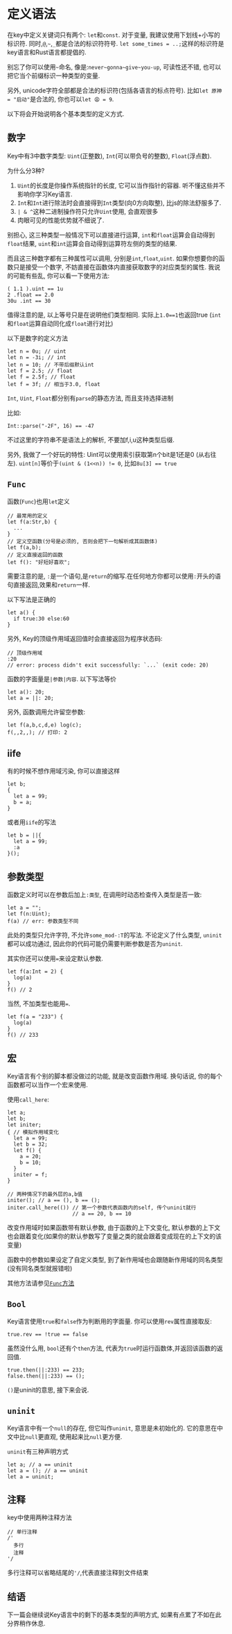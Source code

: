# 定义语法

在key中定义关键词只有两个: `let`和`const`. 对于变量, 我建议使用下划线+小写的标识符. 同时,`@`,`~`,`_`都是合法的标识符符号. `let some_times = ..;`这样的标识符是key语言和Rust语言都提倡的.

别忘了你可以使用`~`命名, 像是:`never~gonna~give~you-up`, 可读性还不错, 也可以把它当个前缀标识一种类型的变量. 

另外, unicode字符全部都是合法的标识符(包括各语言的标点符号). 比如`let 原神 = "启动"`是合法的, 你也可以`let 😩 = 9`.

以下将会开始说明各个基本类型的定义方式. 

## 数字

Key中有3中数字类型: `Uint`(正整数), `Int`(可以带负号的整数), `Float`(浮点数). 

为什么分3种? 
1. `Uint`的长度是你操作系统指针的长度, 它可以当作指针的容器. 听不懂这些并不影响你学习Key语言.
2. `Int`和`Int`进行除法时会直接得到`Int`类型(向0方向取整), 比js的除法舒服多了.
3. `| & ^`这种二进制操作符只允许`Uint`使用, 会直观很多
4. 肉眼可见的性能优势就不细说了.

别担心, 这三种类型一般情况下可以直接进行运算, `int`和`float`运算会自动得到`float`结果, `uint`和`int`运算会自动得到运算符左侧的类型的结果.

而且这三种数字都有三种属性可以调用, 分别是`int`,`float`,`uint`. 如果你想要你的函数只是接受一个数字, 不妨直接在函数体内直接获取数字的对应类型的属性. 我说的可能有些乱, 你可以看一下使用方法:

```
( 1.1 ).uint == 1u
2 .float == 2.0
30u .int == 30
```

值得注意的是, 以上等号只是在说明他们类型相同. 实际上`1.0==1`也返回true (`int`和`float`运算自动同化成`float`进行对比)

以下是数字的定义方法

```
let n = 0u; // uint
let n = -3i; // int
let n = 10; // 不带后缀默认int
let f = 2.5; // float
let f = 2.5f; // float
let f = 3f; // 相当于3.0, float
```

`Int`, `Uint`, `Float`都分别有`parse`的静态方法, 而且支持选择进制

比如:

```
Int::parse("-2F", 16) == -47
```

不过这里的字符串不是语法上的解析, 不要加f,i,u这种类型后缀.

另外, 我做了一个好玩的特性: Uint可以使用索引获取第n个bit是1还是0 (从右往左). `uint[n]`等价于`(uint & (1<<n)) != 0`, 比如`8u[3] == true`

## `Func`

函数(`Func`)也用`let`定义

```
// 最常用的定义
let f(a:Str,b) {
  ...
}
// 定义空函数(分号是必须的, 否则会把下一句解析成其函数体)
let f(a,b);
// 定义直接返回的函数
let f(): "好短好喜欢";
```

需要注意的是, `:`是一个语句,是`return`的缩写.在任何地方你都可以使用`:`开头的语句直接返回,效果和`return`一样.

以下写法是正确的

```
let a() {
  if true:30 else:60
}
```

另外, Key的顶级作用域返回值时会直接返回为程序状态码:

```
// 顶级作用域
:20
// error: process didn't exit successfully: `...` (exit code: 20)
```

函数的字面量是`|参数|内容`. 以下写法等价

```
let a(): 20;
let a = ||: 20;
```

另外, 函数调用允许留空参数:

```
let f(a,b,c,d,e) log(c);
f(,,2,,); // 打印: 2
```

## iife

有的时候不想作用域污染, 你可以直接这样

```
let b;
{
  let a = 99;
  b = a;
}
```

或者用`iife`的写法

```
let b = ||{
  let a = 99;
  :a
}();
```

## 参数类型

函数定义时可以在参数后加上`:类型`, 在调用时动态检查传入类型是否一致:

```
let a = "";
let f(n:Uint);
f(a) // err: 参数类型不同
```

此处的类型只允许字符, 不允许`some_mod-:T`的写法. 不论定义了什么类型, `uninit`都可以成功通过, 因此你的代码可能仍需要判断参数是否为`uninit`. 

其实你还可以使用`=`来设定默认参数.

```
let f(a:Int = 2) {
  log(a)
}
f() // 2
```

当然, 不加类型也能用`=`. 

```
let f(a = "233") {
  log(a)
}
f() // 233
```

## 宏

Key语言有个别的脚本都没做过的功能, 就是改变函数作用域. 换句话说, 你的每个函数都可以当作一个宏来使用. 

使用`call_here`:

```
let a;
let b;
let initer;
{ // 模拟作用域变化
  let a = 99;
  let b = 32;
  let f() {
    a = 20;
    b = 10;
  }
  initer = f;
}

// 两种情况下的最外层的a,b值
initer(); // a == (), b == ();
initer.call_here(()) // 第一个参数代表函数内的self, 传个uninit就行
                     // a == 20, b == 10
```

改变作用域时如果函数带有默认参数, 由于函数的上下文变化, 默认参数的上下文也会跟着变化(如果你的默认参数写了变量之类的就会跟着变成现在的上下文的该变量)

函数中的参数如果设定了自定义类型, 到了新作用域也会跟随新作用域的同名类型(没有同名类型就报错啦)

其他方法请参见[`Func`方法](../primitives/func.md)

## `Bool`

Key语言使用`true`和`false`作为判断用的字面量. 你可以使用`rev`属性直接取反:

```
true.rev == !true == false
```

虽然没什么用, `bool`还有个`then`方法, 代表为`true`时运行函数体,并返回该函数的返回值. 

```
true.then(||:233) == 233;
false.then(||:233) == ();
```

`()`是uninit的意思, 接下来会说.

## `uninit`

Key语言中有一个`null`的存在, 但它叫作`uninit`, 意思是未初始化的. 它的意思在中文中比`null`更直观, 使用起来比`null`更方便.

`uninit`有三种声明方式

```
let a; // a == uninit
let a = (); // a == uninit
let a = uninit;
```

## 注释

key中使用两种注释方法

```
// 单行注释
/'
  多行
  注释
'/
```

多行注释可以省略结尾的`'/`,代表直接注释到文件结束

## 结语

下一篇会继续说Key语言中的剩下的基本类型的声明方式, 如果有点累了不如在此分界稍作休息.
